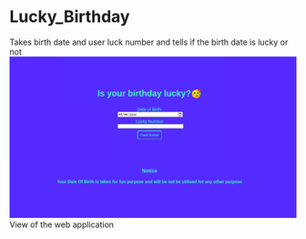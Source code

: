 # Lucky_Birthday
Takes birth date and user luck number and tells if the birth date is lucky or not
![alt text](https://github.com/1-Mirage/Lucky_Birthday/blob/master/img1.png)
View of the web application
